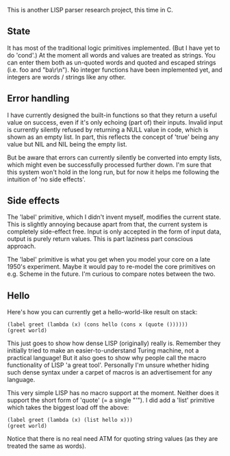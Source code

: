 This is another LISP parser research project, this time in C.

State
-----
It has most of the traditional logic primitives implemented. (But I have yet to do 'cond'.)
At the moment all words and values are treated as strings. You can enter them both as un-quoted
words and quoted and escaped strings (i.e. foo and "ba\r\n").
No integer functions have been implemented yet, and integers are words / strings like any other.

Error handling
--------------
I have currently designed the built-in functions so that they return a useful value on success,
even if it's only echoing (part of) their inputs.
Invalid input is currently silently refused by returning a NULL value in code,
which is shown as an empty list.
In part, this reflects the concept of 'true' being any value but NIL and NIL being the empty list.

But be aware that errors can currently silently be converted into empty lists,
which might even be successfully processed further down. I'm sure that this system won't hold in the long run,
but for now it helps me following the intuition of 'no side effects'.

Side effects
------------
The 'label' primitive, which I didn't invent myself, modifies the current state.
This is slightly annoying because apart from that, the current system is completely side-effect free.
Input is only accepted in the form of input data, output is purely return values.
This is part laziness part conscious approach.

The 'label' primitive is what you get when you model your core on a late 1950's experiment.
Maybe it would pay to re-model the core primitives on e.g. Scheme in the future.
I'm curious to compare notes between the two.


Hello
-----
Here's how you can currently get a hello-world-like result on stack:

	(label greet (lambda (x) (cons hello (cons x (quote ())))))
	(greet world)

This just goes to show how dense LISP (originally) really is.
Remember they initially tried to make an easier-to-understand Turing machine, not a practical language!
But it also goes to show why people call the macro functionality of LISP 'a great tool'.
Personally I'm unsure whether hiding such dense syntax under a carpet of macros is an advertisement for any language.

This very simple LISP has no macro support at the moment. Neither does it support the short form of 'quote' (= a single "'").
I did add a 'list' primitive which takes the biggest load off the above:

	(label greet (lambda (x) (list hello x)))
	(greet world)

Notice that there is no real need ATM for quoting string values (as they are treated the same as words).
